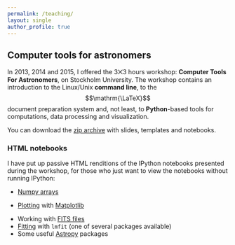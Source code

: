 ```yaml
---
permalink: /teaching/ 
layout: single
author_profile: true
---
```


## Computer tools for astronomers 

In 2013, 2014 and 2015, I offered the 3⨉3 hours workshop: **Computer Tools For
Astronomers**, on Stockholm University. The workshop contains an introduction
to the Linux/Unix **command line**, to the $$\mathrm{\LaTeX}$$ document preparation
system and, not least, to **Python**-based tools for computations, data
processing and visualization.

You can download the [zip archive] with slides, templates and notebooks.


### HTML notebooks

I have put up passive HTML renditions of the IPython notebooks presented during the workshop, for those who just want to view the notebooks without running IPython:

+ [Numpy arrays]
* [Plotting] with [Matplotlib]
+ Working with [FITS files]
+ [Fitting] with `lmfit` (one of several packages available)
+ Some useful [Astropy] packages



[zip archive]: ./tools-package.zip
[Numpy arrays]: http://nbviewer.ipython.org/urls/ttt.astro.su.se/~trive/teaching/tools-package/NumpyArrays.ipynb
[Plotting]: http://nbviewer.ipython.org/urls/ttt.astro.su.se/~trive/teaching/tools-package/PlottingWithMatplotlib.ipynb
[FITS files]: http://nbviewer.ipython.org/urls/ttt.astro.su.se/~trive/teaching/tools-package/FITSguide.ipynb
[Fitting]: http://nbviewer.ipython.org/urls/ttt.astro.su.se/~trive/teaching/tools-package/Fitting.ipynb
[Astropy]: http://nbviewer.ipython.org/urls/ttt.astro.su.se/~trive/teaching/tools-package/Astropy-intro.ipynb
[Matplotlib]: https://matplotlib.org/
